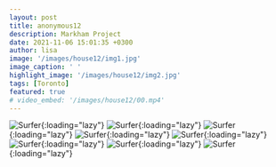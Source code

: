 ```yaml
---
layout: post
title: anonymous12
description: Markham Project
date: 2021-11-06 15:01:35 +0300
author: lisa
image: '/images/house12/img1.jpg'
image_caption: ' '
highlight_image: '/images/house12/img2.jpg'
tags: [Toronto]
featured: true
# video_embed: '/images/house12/00.mp4'
---
```


![Surfer]({{site.baseurl}}/images/house12/img3.jpg){:loading="lazy"}
![Surfer]({{site.baseurl}}/images/house12/img4.jpg){:loading="lazy"}
![Surfer]({{site.baseurl}}/images/house12/img5.jpg){:loading="lazy"}
![Surfer]({{site.baseurl}}/images/house12/img6.jpg){:loading="lazy"}
![Surfer]({{site.baseurl}}/images/house12/img7.jpg){:loading="lazy"}
![Surfer]({{site.baseurl}}/images/house12/img8.jpg){:loading="lazy"}
![Surfer]({{site.baseurl}}/images/house12/img9.jpg){:loading="lazy"}
![Surfer]({{site.baseurl}}/images/house12/img10.jpg){:loading="lazy"}